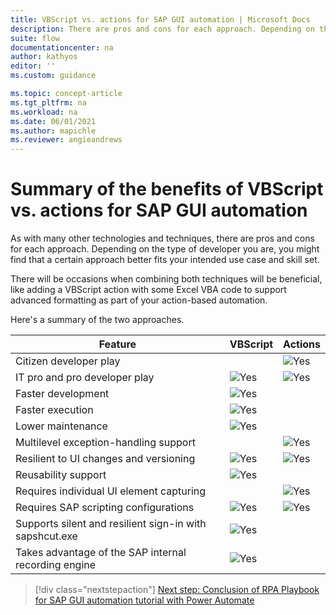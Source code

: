 ```yaml
---
title: VBScript vs. actions for SAP GUI automation | Microsoft Docs
description: There are pros and cons for each approach. Depending on the type of developer you are, you might find that a certain approach is a better fit with your intended use case and skill set.
suite: flow
documentationcenter: na
author: kathyos
editor: ''
ms.custom: guidance

ms.topic: concept-article
ms.tgt_pltfrm: na
ms.workload: na
ms.date: 06/01/2021
ms.author: mapichle
ms.reviewer: angieandrews
---
```


# Summary of the benefits of VBScript vs. actions for SAP GUI automation

As with many other technologies and techniques, there are pros and cons for each approach. Depending on the type of developer you are, you might find that a certain approach better fits your intended use case and skill set.

There will be occasions when combining both techniques will be beneficial, like adding a VBScript action with some Excel VBA code to support advanced formatting as part of your action-based automation.

Here's a summary of the two approaches.

| Feature | VBScript | Actions |
|-------------------------|-------------------------|-------------------------|
| Citizen developer play |  | ![Yes](media/green-checkmark.png) |
| IT pro and pro developer play | ![Yes](media/green-checkmark.png) | ![Yes](media/green-checkmark.png) |
| Faster development | ![Yes](media/green-checkmark.png) |  |
| Faster execution | ![Yes](media/green-checkmark.png) |  |
| Lower maintenance | ![Yes](media/green-checkmark.png) |  |
| Multilevel exception-handling support |  | ![Yes](media/green-checkmark.png) |
| Resilient to UI changes and versioning | ![Yes](media/green-checkmark.png) | ![Yes](media/green-checkmark.png) |
| Reusability support | ![Yes](media/green-checkmark.png) |  |
| Requires individual UI element capturing |  | ![Yes](media/green-checkmark.png) |
| Requires SAP scripting configurations | ![Yes](media/green-checkmark.png) | ![Yes](media/green-checkmark.png) |
| Supports silent and resilient sign-in with sapshcut.exe | ![Yes](media/green-checkmark.png) |
| Takes advantage of the SAP internal recording engine | ![Yes](media/green-checkmark.png) |  |


> [!div class="nextstepaction"]
> [Next step: Conclusion of RPA Playbook for SAP GUI automation tutorial with Power Automate](conclusion.md)
